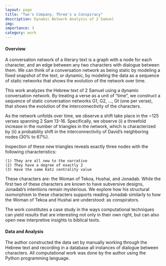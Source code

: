 ```yaml
---
layout: page
title: "Two's Company, Three's a Conspiracy"  
description: Dynamic Network Analysis of 2 Samuel
img:
importance: 3
category: work
---
```


#### Overview
A conversation network of a literary text is a graph with a node for each character, and an edge between any two characters with dialogue between them.  We can think of a conversation network as being static by modeling a fixed snapshot of the text, or dynamic, by modeling the data as a sequence of static networks that shows the evolution of the network over time.

This work analyzes the Hebrew text of 2 Samuel using a dynamic conversation network.  By treating a verse as a unit of “time”, we construct a sequence of static conversation networks G1, G2, …, Gt (one per verse), that shows the evolution of the interconnectivity of the characters. 

As the network unfolds over time, we observe a shift take place in the ~125 verses spanning 2 Sam 13-16.  Specifically, we observe (i) a threefold increase in the number of triangles in the network, which is characterized by (ii) a probability shift in the interconnectivity of David’s neighboring nodes (30% to 67%).      

Inspection of these new triangles reveals exactly three nodes with the following characteristics:

    (1) They are all new to the narrative
    (2) They have a degree of exactly 2
    (3) Have the same Katz centrality value

These characters are:  the Woman of Tekoa, Hushai, and Jonadab.  While the first two of these characters are known to have subversive designs, Jonadab’s intentions remain mysterious.  We explore how his structural isomorphism to these characters supports reading Jonadab similarly to how the Woman of Tekoa and Hushai are understood:  as conspirators.

The work constitutes a case study in the ways computational techniques can yield results that are interesting not only in their own right, but can also open new interpretive insights to biblical texts.

#### Data and Analysis 
The author constructed the data set by manually working through the Hebrew text and recording in a database all instances of dialogue between characters.  All computational work was done by the author using the Python programming language.

